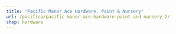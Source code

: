 ```yaml
---
title: "Pacific Manor Ace Hardware, Paint & Nursery"
url: /pacifica/pacific-manor-ace-hardware-paint-and-nursery-2/
shop: hardware
---
```

